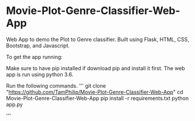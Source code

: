 # Movie-Plot-Genre-Classifier-Web-App
Web App to demo the Plot to Genre classifier. Built using Flask, HTML, CSS, Bootstrap, and Javascript.

To get the app running:

Make sure to have pip installed if download pip and install it first.
The web app is run using python 3.6.

Run the following commands.
'''
git clone "https://github.com/TamPhilip/Movie-Plot-Genre-Classifier-Web-App"
cd Movie-Plot-Genre-Classifier-Web-App
pip install -r requirements.txt
python app.py

'''
